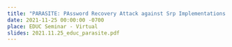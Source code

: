 ```yaml
---
title: "PARASITE: PAssword Recovery Attack against Srp Implementations in ThE wild"
date: 2021-11-25 00:00:00 -0700
place: EDUC Seminar - Virtual
slides: 2021.11.25_educ_parasite.pdf
---
```

